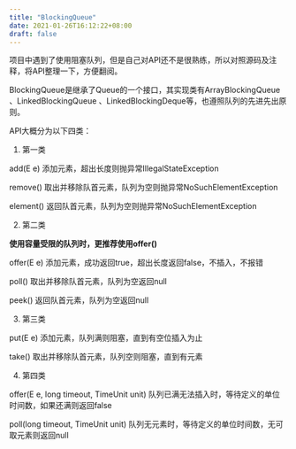 ```yaml
---
title: "BlockingQueue"
date: 2021-01-26T16:12:22+08:00
draft: false
---
```


项目中遇到了使用阻塞队列，但是自己对API还不是很熟练，所以对照源码及注释，将API整理一下，方便翻阅。

BlockingQueue是继承了Queue的一个接口，其实现类有ArrayBlockingQueue 、LinkedBlockingQueue 、LinkedBlockingDeque等，也遵照队列的先进先出原则。

API大概分为以下四类：

1. 第一类

add(E e)    添加元素，超出长度则抛异常IllegalStateException

remove()  取出并移除队首元素，队列为空则抛异常NoSuchElementException

element()  返回队首元素，队列为空则抛异常NoSuchElementException

2. 第二类

**使用容量受限的队列时，更推荐使用offer()**

offer(E e)   添加元素，成功返回true，超出长度返回false，不插入，不报错

poll()    取出并移除队首元素，队列为空返回null

peek()  返回队首元素，队列为空返回null

3. 第三类

put(E e)  添加元素，队列满则阻塞，直到有空位插入为止

take()      取出并移除队首元素，队列空则阻塞，直到有元素

4. 第四类

offer(E e, long timeout, TimeUnit unit)  队列已满无法插入时，等待定义的单位时间数，如果还满则返回false

poll(long timeout, TimeUnit unit)  队列无元素时，等待定义的单位时间数，无可取元素则返回null